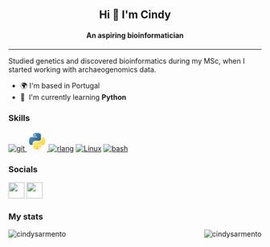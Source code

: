 <h2 align="center">Hi 👋 I'm Cindy</h2>
<h4 align="center">An aspiring bioinformatician</h4>

-------------------------

Studied genetics and discovered bioinformatics during my MSc, when I started working with archaeogenomics data.

* 🌍  I'm based in Portugal  
* 🌱  I'm currently learning **Python**    

### Skills


<p align="left">
<a href="https://git-scm.com/" target="_blank" rel="noreferrer"> <img src="https://www.vectorlogo.zone/logos/git-scm/git-scm-icon.svg" alt="git" width="40" height="40"/> </a> 
<a href="https://www.python.org" target="_blank" rel="noreferrer"> <img src="https://raw.githubusercontent.com/devicons/devicon/master/icons/python/python-original.svg" alt="python" width="40" height="40"/> </a>
<a href="https://www.r-project.org/" target="_blank" rel="noreferrer"><img src="https://raw.githubusercontent.com/danielcranney/readme-generator/main/public/icons/skills/rlang-colored.svg" width="36" height="36" alt="rlang" /></a>
<a href="https://www.linux.org" target="_blank" rel="noreferrer"><img src="https://raw.githubusercontent.com/danielcranney/readme-generator/main/public/icons/skills/linux-colored.svg" width="36" height="36" alt="Linux" /></a>
<a href="https://www.gnu.org/software/bash/" target="_blank" rel="noreferrer"> <img src="https://www.vectorlogo.zone/logos/gnu_bash/gnu_bash-icon.svg" alt="bash" width="40" height="40"/></a>
</p>


### Socials

<p align="left"> <a href="https://www.github.com/cindysarmento" target="_blank" rel="noreferrer"><img src="https://raw.githubusercontent.com/danielcranney/readme-generator/main/public/icons/socials/github.svg" width="32" height="32" /></a> <a href="https://www.linkedin.com/in/cindysarmento" target="_blank" rel="noreferrer"><img src="https://raw.githubusercontent.com/danielcranney/readme-generator/main/public/icons/socials/linkedin.svg" width="32" height="32" /></a></p>

### My stats

<p align="center"> <img align="left" src="https://github-readme-stats.vercel.app/api?username=cindysarmento&show_icons=true&theme=highcontrast&locale=en" alt="cindysarmento" /><img align="right" src="https://github-readme-streak-stats.herokuapp.com/?user=cindysarmento&theme=highcontrast" alt="cindysarmento" />
</p>
